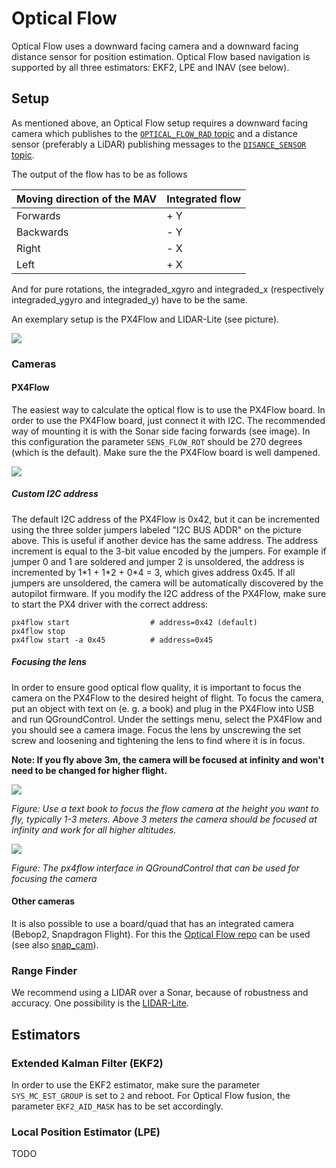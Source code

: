 # Optical Flow
Optical Flow uses a downward facing camera and a downward facing distance sensor for position estimation. Optical Flow based navigation is supported by all three estimators: EKF2, LPE and INAV (see below).

## Setup
As mentioned above, an Optical Flow setup requires a downward facing camera which publishes to the [`OPTICAL_FLOW_RAD` topic](http://mavlink.org/messages/common#OPTICAL_FLOW_RAD) and a distance sensor (preferably a LiDAR) publishing messages to the [`DISANCE_SENSOR` topic](http://mavlink.org/messages/common#DISTANCE_SENSOR).

The output of the flow has to be as follows

| Moving direction of the MAV | Integrated flow |
| -- | -- |
| Forwards | + Y |
| Backwards | - Y |
| Right | - X |
| Left | + X |

And for pure rotations, the integraded_xgyro and integraded_x (respectively integraded_ygyro and integraded_y) have to be the same.

An exemplary setup is the PX4Flow and LIDAR-Lite (see picture).

![](../../assets/hardware/flow_lidar_attached.jpg)

### Cameras

#### PX4Flow
The easiest way to calculate the optical flow is to use the PX4Flow board. In order to use the PX4Flow board, just connect it with I2C. The recommended way of mounting it is with the Sonar side facing forwards (see image). In this configuration the parameter `SENS_FLOW_ROT` should be 270 degrees (which is the default). Make sure the the PX4Flow board is well dampened.

![](../../assets/hardware/px4flowalignwithpixhawk.jpg)

##### Custom I2C address
The default I2C address of the PX4Flow is 0x42, but it can be incremented using the three solder jumpers labeled "I2C BUS ADDR" on the picture above. This is useful if another device has the same address.
The address increment is equal to the 3-bit value encoded by the jumpers. For example if jumper 0 and 1 are soldered and jumper 2 is unsoldered, the address is incremented by 1\*1 + 1\*2 + 0\*4 = 3, which gives address 0x45.
If all jumpers are unsoldered, the camera will be automatically discovered by the autopilot firmware.
If you modify the I2C address of the PX4Flow, make sure to start the PX4 driver with the correct address:
```
px4flow start                  # address=0x42 (default)
px4flow stop
px4flow start -a 0x45          # address=0x45
```

##### Focusing the lens
In order to ensure good optical flow quality, it is important to focus the camera on the PX4Flow to the desired height of flight. To focus the camera, put an object with text on (e. g. a book) and plug in the PX4Flow into USB and run QGroundControl. Under the settings menu, select the PX4Flow and you should see a camera image. Focus the lens by unscrewing the set screw and loosening and tightening the lens to find where it is in focus.

**Note: If you fly above 3m, the camera will be focused at infinity and won't need to be changed for higher flight.**

![](../../assets/flow/flow_focus_book.png)

*Figure: Use a text book to focus the flow camera at the height you want to fly, typically 1-3 meters. Above 3 meters the camera should be focused at infinity and work for all higher altitudes.*


![](../../assets/flow/flow_focusing.png)

*Figure: The px4flow interface in QGroundControl that can be used for focusing the camera*



#### Other cameras
It is also possible to use a board/quad that has an integrated camera (Bebop2, Snapdragon Flight). For this the [Optical Flow repo](https://github.com/PX4/OpticalFlow) can be used (see also [snap_cam](https://github.com/PX4/snap_cam)).

### Range Finder
We recommend using a LIDAR over a Sonar, because of robustness and accuracy. One possibility is the [LIDAR-Lite](https://pixhawk.org/peripherals/rangefinder).

## Estimators

### Extended Kalman Filter (EKF2)
In order to use the EKF2 estimator, make sure the parameter `SYS_MC_EST_GROUP` is set to `2` and reboot. For Optical Flow fusion, the parameter `EKF2_AID_MASK` has to be set accordingly.

### Local Position Estimator (LPE)
TODO

<!-- ### INAV (not under active development anymore)
The INAV has a fixed gain matrix for correction and can be viewed as a steady state Kalman filter. It has the lowest computational cost of all position estimators.


#### Flight Video Indoor
{% youtube %}https://www.youtube.com/watch?v=MtmWYCEEmS8{% endyoutube %}

#### Flight Video Outdoor
{% youtube %}https://www.youtube.com/watch?v=4MEEeTQiWrQ{% endyoutube %}


#### Parameters
* `INAV_LIDAR_EST` Set to 1 to enable altitude estimation based on distance measurements
* `INAV_FLOW_DIST_X` and `INAV_FLOW_DIST_Y`
	These two values (in meters) are used for yaw compensation.
	The offset has to be measured according to Figure 1 above.
	In the above example the offset of the PX4Flow (red dot) would have a negative X offset and a negative Y offset.
* `INAV_LIDAR_OFF`
	Set a calibration offset for the lidar-lite in meters. The value will be added to the measured distance.


#### Advanced Parameters

For advanced usage/development the following parameters can be changed as well. Do NOT change them if you do not know what you are doing!

* `INAV_FLOW_W`
	Sets the weight for the flow estimation/update
* `INAV_LIDAR_ERR`
	Sets the threshold for altitude estimation/update in meters. If the correction term is bigger than this value, it will not be used for the update. -->
